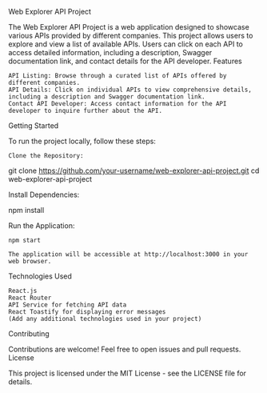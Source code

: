 Web Explorer API Project

The Web Explorer API Project is a web application designed to showcase various APIs provided by different companies. This project allows users to explore and view a list of available APIs. Users can click on each API to access detailed information, including a description, Swagger documentation link, and contact details for the API developer.
Features

    API Listing: Browse through a curated list of APIs offered by different companies.
    API Details: Click on individual APIs to view comprehensive details, including a description and Swagger documentation link.
    Contact API Developer: Access contact information for the API developer to inquire further about the API.

Getting Started

To run the project locally, follow these steps:

    Clone the Repository:

git clone https://github.com/your-username/web-explorer-api-project.git
cd web-explorer-api-project

Install Dependencies:

npm install

Run the Application:

    npm start

    The application will be accessible at http://localhost:3000 in your web browser.

Technologies Used

    React.js
    React Router
    API Service for fetching API data
    React Toastify for displaying error messages
    (Add any additional technologies used in your project)

Contributing

Contributions are welcome! Feel free to open issues and pull requests.
License

This project is licensed under the MIT License - see the LICENSE file for details.
